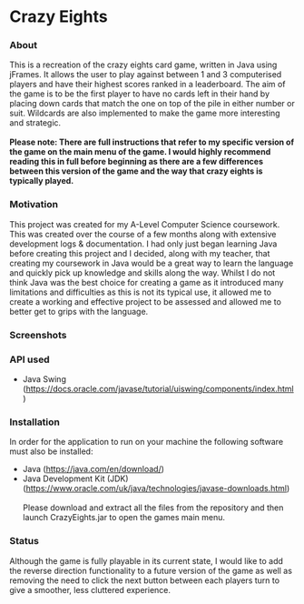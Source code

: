 # Crazy Eights

### About
This is a recreation of the crazy eights card game, written in Java using jFrames. It allows the user to play against between 1 and 3 computerised players and have their highest scores ranked in a leaderboard. The aim of the game is to be the first player to have no cards left in their hand by placing down cards that match the one on top of the pile in either number or suit. Wildcards are also implemented to make the game more interesting and strategic.<br><br>
**Please note: There are full instructions that refer to my specific version of the game on the main menu of the game. I would highly recommend reading this in full before beginning as there are a few differences between this version of the game and the way that crazy eights is typically played.**

### Motivation
This project was created for my A-Level Computer Science coursework. This was created over the course of a few months along with extensive development logs & documentation. I had only just began learning Java before creating this project and I decided, along with my teacher, that creating my coursework in Java would be a great way to learn the language and quickly pick up knowledge and skills along the way. Whilst I do not think Java was the best choice for creating a game as it introduced many limitations and difficulties as this is not its typical use, it allowed me to create a working and effective project to be assessed and allowed me to better get to grips with the language. 

### Screenshots

### API used
-	Java Swing (https://docs.oracle.com/javase/tutorial/uiswing/components/index.html)

### Installation
In order for the application to run on your machine the following software must also be installed:
-	Java (https://java.com/en/download/)
-	Java Development Kit (JDK) (https://www.oracle.com/uk/java/technologies/javase-downloads.html) <br><br>
Please download and extract all the files from the repository and then launch CrazyEights.jar to open the games main menu.

### Status
Although the game is fully playable in its current state, I would like to add the reverse direction functionality to a future version of the game as well as removing the need to click the next button between each players turn to give a smoother, less cluttered experience.
